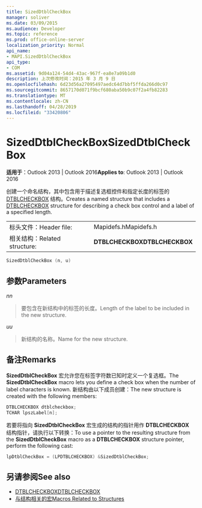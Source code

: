 ```yaml
---
title: SizedDtblCheckBox
manager: soliver
ms.date: 03/09/2015
ms.audience: Developer
ms.topic: reference
ms.prod: office-online-server
localization_priority: Normal
api_name:
- MAPI.SizedDtblCheckBox
api_type:
- COM
ms.assetid: 9d04a124-54d4-43ac-967f-ea8e7a09b1d0
description: 上次修改时间：2015 年 3 月 9 日
ms.openlocfilehash: 6d23d56a27095497aedc64d7bbf5ffda266d0c97
ms.sourcegitcommit: 8657170d071f9bcf680aba50b9c07f2a4fb82283
ms.translationtype: MT
ms.contentlocale: zh-CN
ms.lasthandoff: 04/28/2019
ms.locfileid: "33420806"
---
```

# <a name="sizeddtblcheckbox"></a><span data-ttu-id="839d2-103">SizedDtblCheckBox</span><span class="sxs-lookup"><span data-stu-id="839d2-103">SizedDtblCheckBox</span></span>
 
<span data-ttu-id="839d2-104">**适用于**：Outlook 2013 | Outlook 2016</span><span class="sxs-lookup"><span data-stu-id="839d2-104">**Applies to**: Outlook 2013 | Outlook 2016</span></span> 
  
<span data-ttu-id="839d2-105">创建一个命名结构，其中包含用于描述复选框控件和指定长度的标签的 [DTBLCHECKBOX](dtblcheckbox.md) 结构。</span><span class="sxs-lookup"><span data-stu-id="839d2-105">Creates a named structure that includes a [DTBLCHECKBOX](dtblcheckbox.md) structure for describing a check box control and a label of a specified length.</span></span> 
  
|||
|:-----|:-----|
|<span data-ttu-id="839d2-106">标头文件：</span><span class="sxs-lookup"><span data-stu-id="839d2-106">Header file:</span></span>  <br/> |<span data-ttu-id="839d2-107">Mapidefs.h</span><span class="sxs-lookup"><span data-stu-id="839d2-107">Mapidefs.h</span></span>  <br/> |
|<span data-ttu-id="839d2-108">相关结构：</span><span class="sxs-lookup"><span data-stu-id="839d2-108">Related structure:</span></span>  <br/> |<span data-ttu-id="839d2-109">**DTBLCHECKBOX**</span><span class="sxs-lookup"><span data-stu-id="839d2-109">**DTBLCHECKBOX**</span></span> <br/> |
   
```cpp
SizedDtblCheckBox (n, u)
```

## <a name="parameters"></a><span data-ttu-id="839d2-110">参数</span><span class="sxs-lookup"><span data-stu-id="839d2-110">Parameters</span></span>

<span data-ttu-id="839d2-111">_n_</span><span class="sxs-lookup"><span data-stu-id="839d2-111">_n_</span></span>
  
> <span data-ttu-id="839d2-112">要包含在新结构中的标签的长度。</span><span class="sxs-lookup"><span data-stu-id="839d2-112">Length of the label to be included in the new structure.</span></span>
    
<span data-ttu-id="839d2-113">_u_</span><span class="sxs-lookup"><span data-stu-id="839d2-113">_u_</span></span>
  
> <span data-ttu-id="839d2-114">新结构的名称。</span><span class="sxs-lookup"><span data-stu-id="839d2-114">Name for the new structure.</span></span>
    
## <a name="remarks"></a><span data-ttu-id="839d2-115">备注</span><span class="sxs-lookup"><span data-stu-id="839d2-115">Remarks</span></span>

<span data-ttu-id="839d2-116">**SizedDtblCheckBox** 宏允许您在标签字符数已知时定义一个复选框。</span><span class="sxs-lookup"><span data-stu-id="839d2-116">The **SizedDtblCheckBox** macro lets you define a check box when the number of label characters is known.</span></span> <span data-ttu-id="839d2-117">新结构由以下成员创建：</span><span class="sxs-lookup"><span data-stu-id="839d2-117">The new structure is created with the following members:</span></span> 
  
```cpp
DTBLCHECKBOX dtblcheckbox;
TCHAR lpszLabel[n];
```

<span data-ttu-id="839d2-118">若要将指向 **SizedDtblCheckBox** 宏生成的结构的指针用作 **DTBLCHECKBOX** 结构指针，请执行以下转换：</span><span class="sxs-lookup"><span data-stu-id="839d2-118">To use a pointer to the resulting structure from the **SizedDtblCheckBox** macro as a **DTBLCHECKBOX** structure pointer, perform the following cast:</span></span> 
  
```cpp
lpDtblCheckBox = (LPDTBLCHECKBOX) &SizedDtblCheckBox;
```

## <a name="see-also"></a><span data-ttu-id="839d2-119">另请参阅</span><span class="sxs-lookup"><span data-stu-id="839d2-119">See also</span></span>

- [<span data-ttu-id="839d2-120">DTBLCHECKBOX</span><span class="sxs-lookup"><span data-stu-id="839d2-120">DTBLCHECKBOX</span></span>](dtblcheckbox.md)
- [<span data-ttu-id="839d2-121">与结构相关的宏</span><span class="sxs-lookup"><span data-stu-id="839d2-121">Macros Related to Structures</span></span>](macros-related-to-structures.md)

